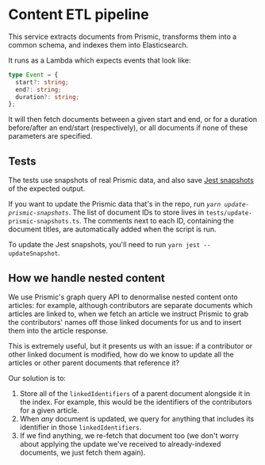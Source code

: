 # Content ETL pipeline

This service extracts documents from Prismic, transforms them into a common schema, and indexes them into Elasticsearch.

It runs as a Lambda which expects events that look like:

```typescript
type Event = {
  start?: string;
  end?: string;
  duration?: string;
};
```

It will then fetch documents between a given start and end, or for a duration before/after an end/start (respectively), or all documents if none of these parameters are specified.

## Tests

The tests use snapshots of real Prismic data, and also save [Jest snapshots](https://jestjs.io/docs/snapshot-testing) of the expected output.

If you want to update the Prismic data that's in the repo, run _`yarn update-prismic-snapshots`_. The list of document IDs to store lives in `tests/update-prismic-snapshots.ts`. The comments next to each ID, containing the document titles, are automatically added when the script is run.

To update the Jest snapshots, you'll need to run `yarn jest --updateSnapshot`.

## How we handle nested content

We use Prismic's graph query API to denormalise nested content onto articles: for example, although contributors are separate documents which articles are linked to, when we fetch an article we instruct Prismic to grab the contributors' names off those linked documents for us and to insert them into the article response.

This is extremely useful, but it presents us with an issue: if a contributor or other linked document is modified, how do we know to update all the articles or other parent documents that reference it?

Our solution is to:

1. Store all of the `linkedIdentifiers` of a parent document alongside it in the index. For example, this would be the identifiers of the contributors for a given article.
2. When _any_ document is updated, we query for anything that includes its identifier in those `linkedIdentifiers`.
3. If we find anything, we re-fetch that document too (we don't worry about applying the update we've received to already-indexed documents, we just fetch them again).

